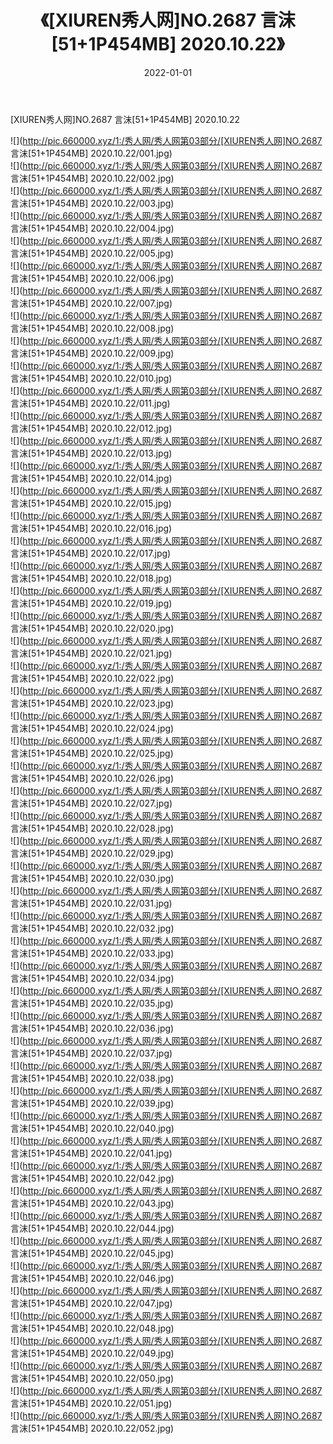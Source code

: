 ﻿---
layout: post
title:  《[XIUREN秀人网]NO.2687 言沫[51+1P454MB] 2020.10.22》
date:   2022-01-01
img: http://pic.660000.xyz/1:/秀人网/秀人网第03部分/[XIUREN秀人网]NO.2687 言沫[51+1P454MB] 2020.10.22/000.jpg
categories: [美女, 清纯, 唯美]
---

[XIUREN秀人网]NO.2687 言沫[51+1P454MB] 2020.10.22

 ![](http://pic.660000.xyz/1:/秀人网/秀人网第03部分/[XIUREN秀人网]NO.2687 言沫[51+1P454MB] 2020.10.22/001.jpg) <br>![](http://pic.660000.xyz/1:/秀人网/秀人网第03部分/[XIUREN秀人网]NO.2687 言沫[51+1P454MB] 2020.10.22/002.jpg) <br>![](http://pic.660000.xyz/1:/秀人网/秀人网第03部分/[XIUREN秀人网]NO.2687 言沫[51+1P454MB] 2020.10.22/003.jpg) <br>![](http://pic.660000.xyz/1:/秀人网/秀人网第03部分/[XIUREN秀人网]NO.2687 言沫[51+1P454MB] 2020.10.22/004.jpg) <br>![](http://pic.660000.xyz/1:/秀人网/秀人网第03部分/[XIUREN秀人网]NO.2687 言沫[51+1P454MB] 2020.10.22/005.jpg) <br>![](http://pic.660000.xyz/1:/秀人网/秀人网第03部分/[XIUREN秀人网]NO.2687 言沫[51+1P454MB] 2020.10.22/006.jpg) <br>![](http://pic.660000.xyz/1:/秀人网/秀人网第03部分/[XIUREN秀人网]NO.2687 言沫[51+1P454MB] 2020.10.22/007.jpg) <br>![](http://pic.660000.xyz/1:/秀人网/秀人网第03部分/[XIUREN秀人网]NO.2687 言沫[51+1P454MB] 2020.10.22/008.jpg) <br>![](http://pic.660000.xyz/1:/秀人网/秀人网第03部分/[XIUREN秀人网]NO.2687 言沫[51+1P454MB] 2020.10.22/009.jpg) <br>![](http://pic.660000.xyz/1:/秀人网/秀人网第03部分/[XIUREN秀人网]NO.2687 言沫[51+1P454MB] 2020.10.22/010.jpg) <br>![](http://pic.660000.xyz/1:/秀人网/秀人网第03部分/[XIUREN秀人网]NO.2687 言沫[51+1P454MB] 2020.10.22/011.jpg) <br>![](http://pic.660000.xyz/1:/秀人网/秀人网第03部分/[XIUREN秀人网]NO.2687 言沫[51+1P454MB] 2020.10.22/012.jpg) <br>![](http://pic.660000.xyz/1:/秀人网/秀人网第03部分/[XIUREN秀人网]NO.2687 言沫[51+1P454MB] 2020.10.22/013.jpg) <br>![](http://pic.660000.xyz/1:/秀人网/秀人网第03部分/[XIUREN秀人网]NO.2687 言沫[51+1P454MB] 2020.10.22/014.jpg) <br>![](http://pic.660000.xyz/1:/秀人网/秀人网第03部分/[XIUREN秀人网]NO.2687 言沫[51+1P454MB] 2020.10.22/015.jpg) <br>![](http://pic.660000.xyz/1:/秀人网/秀人网第03部分/[XIUREN秀人网]NO.2687 言沫[51+1P454MB] 2020.10.22/016.jpg) <br>![](http://pic.660000.xyz/1:/秀人网/秀人网第03部分/[XIUREN秀人网]NO.2687 言沫[51+1P454MB] 2020.10.22/017.jpg) <br>![](http://pic.660000.xyz/1:/秀人网/秀人网第03部分/[XIUREN秀人网]NO.2687 言沫[51+1P454MB] 2020.10.22/018.jpg) <br>![](http://pic.660000.xyz/1:/秀人网/秀人网第03部分/[XIUREN秀人网]NO.2687 言沫[51+1P454MB] 2020.10.22/019.jpg) <br>![](http://pic.660000.xyz/1:/秀人网/秀人网第03部分/[XIUREN秀人网]NO.2687 言沫[51+1P454MB] 2020.10.22/020.jpg) <br>![](http://pic.660000.xyz/1:/秀人网/秀人网第03部分/[XIUREN秀人网]NO.2687 言沫[51+1P454MB] 2020.10.22/021.jpg) <br>![](http://pic.660000.xyz/1:/秀人网/秀人网第03部分/[XIUREN秀人网]NO.2687 言沫[51+1P454MB] 2020.10.22/022.jpg) <br>![](http://pic.660000.xyz/1:/秀人网/秀人网第03部分/[XIUREN秀人网]NO.2687 言沫[51+1P454MB] 2020.10.22/023.jpg) <br>![](http://pic.660000.xyz/1:/秀人网/秀人网第03部分/[XIUREN秀人网]NO.2687 言沫[51+1P454MB] 2020.10.22/024.jpg) <br>![](http://pic.660000.xyz/1:/秀人网/秀人网第03部分/[XIUREN秀人网]NO.2687 言沫[51+1P454MB] 2020.10.22/025.jpg) <br>![](http://pic.660000.xyz/1:/秀人网/秀人网第03部分/[XIUREN秀人网]NO.2687 言沫[51+1P454MB] 2020.10.22/026.jpg) <br>![](http://pic.660000.xyz/1:/秀人网/秀人网第03部分/[XIUREN秀人网]NO.2687 言沫[51+1P454MB] 2020.10.22/027.jpg) <br>![](http://pic.660000.xyz/1:/秀人网/秀人网第03部分/[XIUREN秀人网]NO.2687 言沫[51+1P454MB] 2020.10.22/028.jpg) <br>![](http://pic.660000.xyz/1:/秀人网/秀人网第03部分/[XIUREN秀人网]NO.2687 言沫[51+1P454MB] 2020.10.22/029.jpg) <br>![](http://pic.660000.xyz/1:/秀人网/秀人网第03部分/[XIUREN秀人网]NO.2687 言沫[51+1P454MB] 2020.10.22/030.jpg) <br>![](http://pic.660000.xyz/1:/秀人网/秀人网第03部分/[XIUREN秀人网]NO.2687 言沫[51+1P454MB] 2020.10.22/031.jpg) <br>![](http://pic.660000.xyz/1:/秀人网/秀人网第03部分/[XIUREN秀人网]NO.2687 言沫[51+1P454MB] 2020.10.22/032.jpg) <br>![](http://pic.660000.xyz/1:/秀人网/秀人网第03部分/[XIUREN秀人网]NO.2687 言沫[51+1P454MB] 2020.10.22/033.jpg) <br>![](http://pic.660000.xyz/1:/秀人网/秀人网第03部分/[XIUREN秀人网]NO.2687 言沫[51+1P454MB] 2020.10.22/034.jpg) <br>![](http://pic.660000.xyz/1:/秀人网/秀人网第03部分/[XIUREN秀人网]NO.2687 言沫[51+1P454MB] 2020.10.22/035.jpg) <br>![](http://pic.660000.xyz/1:/秀人网/秀人网第03部分/[XIUREN秀人网]NO.2687 言沫[51+1P454MB] 2020.10.22/036.jpg) <br>![](http://pic.660000.xyz/1:/秀人网/秀人网第03部分/[XIUREN秀人网]NO.2687 言沫[51+1P454MB] 2020.10.22/037.jpg) <br>![](http://pic.660000.xyz/1:/秀人网/秀人网第03部分/[XIUREN秀人网]NO.2687 言沫[51+1P454MB] 2020.10.22/038.jpg) <br>![](http://pic.660000.xyz/1:/秀人网/秀人网第03部分/[XIUREN秀人网]NO.2687 言沫[51+1P454MB] 2020.10.22/039.jpg) <br>![](http://pic.660000.xyz/1:/秀人网/秀人网第03部分/[XIUREN秀人网]NO.2687 言沫[51+1P454MB] 2020.10.22/040.jpg) <br>![](http://pic.660000.xyz/1:/秀人网/秀人网第03部分/[XIUREN秀人网]NO.2687 言沫[51+1P454MB] 2020.10.22/041.jpg) <br>![](http://pic.660000.xyz/1:/秀人网/秀人网第03部分/[XIUREN秀人网]NO.2687 言沫[51+1P454MB] 2020.10.22/042.jpg) <br>![](http://pic.660000.xyz/1:/秀人网/秀人网第03部分/[XIUREN秀人网]NO.2687 言沫[51+1P454MB] 2020.10.22/043.jpg) <br>![](http://pic.660000.xyz/1:/秀人网/秀人网第03部分/[XIUREN秀人网]NO.2687 言沫[51+1P454MB] 2020.10.22/044.jpg) <br>![](http://pic.660000.xyz/1:/秀人网/秀人网第03部分/[XIUREN秀人网]NO.2687 言沫[51+1P454MB] 2020.10.22/045.jpg) <br>![](http://pic.660000.xyz/1:/秀人网/秀人网第03部分/[XIUREN秀人网]NO.2687 言沫[51+1P454MB] 2020.10.22/046.jpg) <br>![](http://pic.660000.xyz/1:/秀人网/秀人网第03部分/[XIUREN秀人网]NO.2687 言沫[51+1P454MB] 2020.10.22/047.jpg) <br>![](http://pic.660000.xyz/1:/秀人网/秀人网第03部分/[XIUREN秀人网]NO.2687 言沫[51+1P454MB] 2020.10.22/048.jpg) <br>![](http://pic.660000.xyz/1:/秀人网/秀人网第03部分/[XIUREN秀人网]NO.2687 言沫[51+1P454MB] 2020.10.22/049.jpg) <br>![](http://pic.660000.xyz/1:/秀人网/秀人网第03部分/[XIUREN秀人网]NO.2687 言沫[51+1P454MB] 2020.10.22/050.jpg) <br>![](http://pic.660000.xyz/1:/秀人网/秀人网第03部分/[XIUREN秀人网]NO.2687 言沫[51+1P454MB] 2020.10.22/051.jpg) <br>![](http://pic.660000.xyz/1:/秀人网/秀人网第03部分/[XIUREN秀人网]NO.2687 言沫[51+1P454MB] 2020.10.22/052.jpg) <br>